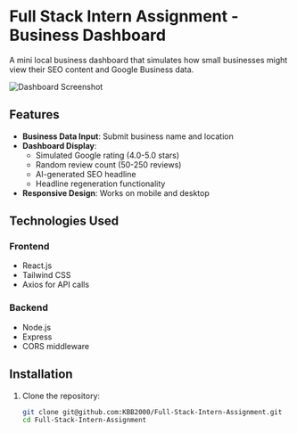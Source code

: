 # Full Stack Intern Assignment - Business Dashboard

A mini local business dashboard that simulates how small businesses might view their SEO content and Google Business data.

![Dashboard Screenshot](./screenshot.png)

## Features

- **Business Data Input**: Submit business name and location
- **Dashboard Display**:
  - Simulated Google rating (4.0-5.0 stars)
  - Random review count (50-250 reviews)
  - AI-generated SEO headline
  - Headline regeneration functionality
- **Responsive Design**: Works on mobile and desktop

## Technologies Used

### Frontend
- React.js
- Tailwind CSS
- Axios for API calls

### Backend
- Node.js
- Express
- CORS middleware

## Installation

1. Clone the repository:
   ```bash
   git clone git@github.com:KBB2000/Full-Stack-Intern-Assignment.git
   cd Full-Stack-Intern-Assignment
